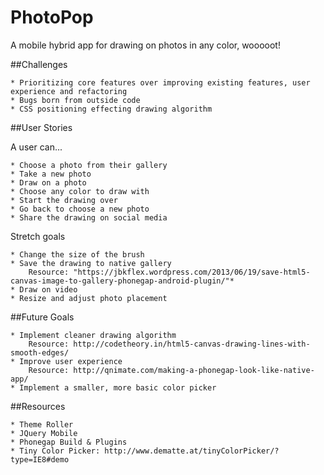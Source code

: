 # PhotoPop
A mobile hybrid app for drawing on photos in any color, wooooot!

##Challenges

	* Prioritizing core features over improving existing features, user experience and refactoring
	* Bugs born from outside code
	* CSS positioning effecting drawing algorithm


##User Stories

A user can...

	* Choose a photo from their gallery
	* Take a new photo
	* Draw on a photo
	* Choose any color to draw with
	* Start the drawing over
	* Go back to choose a new photo
	* Share the drawing on social media
	
Stretch goals

	* Change the size of the brush
	* Save the drawing to native gallery
		Resource: "https://jbkflex.wordpress.com/2013/06/19/save-html5-canvas-image-to-gallery-phonegap-android-plugin/"* 
	* Draw on video
	* Resize and adjust photo placement

##Future Goals

	* Implement cleaner drawing algorithm
		Resource: http://codetheory.in/html5-canvas-drawing-lines-with-smooth-edges/
	* Improve user experience
		Resource: http://qnimate.com/making-a-phonegap-look-like-native-app/
	* Implement a smaller, more basic color picker


##Resources

	* Theme Roller
	* JQuery Mobile
	* Phonegap Build & Plugins
	* Tiny Color Picker: http://www.dematte.at/tinyColorPicker/?type=IE8#demo




<!-- command line inside repo use firebase to upload app and mobiletest.me the firebase url to show online -->